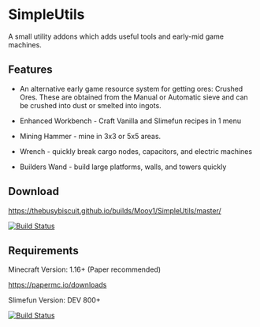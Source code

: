 # SimpleUtils
A small utility addons which adds useful tools and early-mid game machines.

## Features
- An alternative early game resource system for getting ores: Crushed Ores.
  These are obtained from the Manual or Automatic sieve and can be crushed
  into dust or smelted into ingots.
  

- Enhanced Workbench - Craft Vanilla and Slimefun recipes in 1 menu


- Mining Hammer - mine in 3x3 or 5x5 areas.


- Wrench - quickly break cargo nodes, capacitors, and electric machines


- Builders Wand - build large platforms, walls, and towers quickly

## Download
https://thebusybiscuit.github.io/builds/Mooy1/SimpleUtils/master/

[![Build Status](https://thebusybiscuit.github.io/builds/Mooy1/SimpleUtils/master/badge.svg)](https://thebusybiscuit.github.io/builds/Mooy1/GridExpansion/master)

## Requirements
Minecraft Version: 1.16+ (Paper recommended)

https://papermc.io/downloads

Slimefun Version: DEV 800+

[![Build Status](https://thebusybiscuit.github.io/builds/TheBusyBiscuit/Slimefun4/master/badge.svg)](https://thebusybiscuit.github.io/builds/TheBusyBiscuit/Slimefun4/master/)


